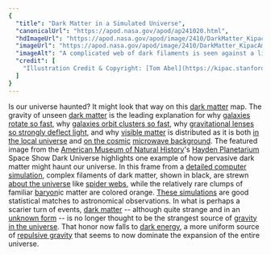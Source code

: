 ```yaml
---
{
  "title": "Dark Matter in a Simulated Universe",
  "canonicalUrl": "https://apod.nasa.gov/apod/ap241020.html",
  "hdImageUrl": "https://apod.nasa.gov/apod/image/2410/DarkMatter_KipacAmnh_1200.jpg",
  "imageUrl": "https://apod.nasa.gov/apod/image/2410/DarkMatter_KipacAmnh_960.jpg",
  "imageAlt": "A complicated web of dark filaments is seen against a light background. When many filmaments intersect, an orange spot is seen. Please see the explanation for more detailed information.",
  "credit": [
    "Illustration Credit & Copyright: [Tom Abel](https://kipac.stanford.edu/people/tom-abel) & [Ralf Kaehler](https://www.slac.stanford.edu/~kaehler/) ([KIPAC](https://kipac.stanford.edu/), [SLAC](https://www6.slac.stanford.edu/)), [AMNH](https://www.amnh.org/)"
  ]
}
---
```


Is our universe haunted? It might look that way on this [dark matter](https://spaceplace.nasa.gov/dark-matter/) map. The gravity of unseen [dark matter](https://chandra.harvard.edu/xray_astro/dark_matter/) is the leading explanation for why [galaxies rotate so fast](http://ircamera.as.arizona.edu/NatSci102/NatSci/lectures/darkmatter.htm), why [galaxies orbit clusters so fast](https://medium.com/starts-with-a-bang/galaxy-clusters-prove-dark-matters-existence-fd962c979458), why [gravitational lenses so strongly deflect light](https://www.lsst.org/sites/default/files/img/xxnyt.jpg), and why [visible matter](https://apod.nasa.gov/apod/ap140512.html) is distributed as it is both [in the local universe](https://w.astro.berkeley.edu/~mwhite/models.html) and [on the cosmic](http://background.uchicago.edu/~whu/intermediate/driving2.html) [microwave background](https://apod.nasa.gov/apod/ap130325.html). The featured image from the [American Museum of Natural History](https://www.amnh.org/)'s [Hayden Planetarium](https://www.amnh.org/research/hayden-planetarium) Space Show Dark Universe highlights one example of how pervasive dark matter might haunt our universe. In this frame from a [detailed computer simulation](https://www.youtube.com/watch?v=zEEg1XkbXDo), complex filaments of dark matter, shown in black, are strewn [about the universe](https://apod.nasa.gov/apod/ap111003.html) like [spider webs](https://www.badspiderbites.com/giant-spider-web/), while the relatively rare clumps of familiar [baryon](https://en.wikipedia.org/wiki/Baryon)ic matter are colored orange. [These simulations](https://www.slac.stanford.edu/~kaehler/homepage/visualizations/dark-matter.html) are good statistical matches to astronomical observations. In what is perhaps a scarier turn of events, [dark matter](https://en.wikipedia.org/wiki/Dark_matter) -- although quite strange and in an [unknown form](https://home.cern/science/physics/dark-matter) -- is no longer thought to be the strangest source of [gravity in the universe](https://ui.adsabs.harvard.edu/abs/2008AmJPh..76..265N/abstract). That honor now falls to [dark energy](https://science.nasa.gov/universe/dark-matter-dark-energy/), a more uniform source of [repulsive gravity](http://www.preposterousuniverse.com/blog/2013/11/16/why-does-dark-energy-make-the-universe-accelerate/) that seems to now dominate the expansion of the entire universe.
